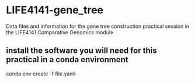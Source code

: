 # LIFE4141-gene_tree
Data files and information for the gene tree construction practical session in the LIFE4141 Comparative Genomics module

## install the software you will need for this practical in a conda environment
conda env create -f file.yaml
